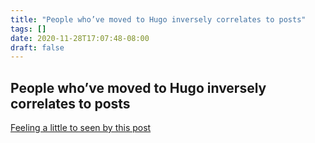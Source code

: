 ```yaml
---
title: "People who’ve moved to Hugo inversely correlates to posts"
tags: []
date: 2020-11-28T17:07:48-08:00
draft: false
---
```


## People who’ve moved to Hugo inversely correlates to posts

[Feeling a little to seen by this post](https://rakhim.org/honestly-undefined/19/)